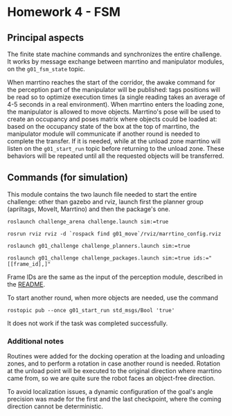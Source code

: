 # Homework 4 - FSM

## Principal aspects

The finite state machine commands and synchronizes the entire challenge.
It works by message exchange between marrtino and manipulator modules, on the `g01_fsm_state` topic.

When marrtino reaches the start of the corridor, the awake command for the perception part of the manipulator will be published:
tags positions will be read so to optimize execution times (a single reading takes an average of 4-5 seconds in a real environment).
When marrtino enters the loading zone, the manipulator is allowed to move objects.
Marrtino's pose will be used to create an occupancy and poses matrix where objects could be loaded at:
based on the occupancy state of the box at the top of marrtino, the manipulator module will communicate if another round is needed to complete the transfer.
If it is needed, while at the unload zone marrtino will listen on the `g01_start_run` topic before returning to the unload zone.
These behaviors will be repeated until all the requested objects will be transferred.

## Commands (for simulation)

This module contains the two launch file needed to start the entire challenge: 
other than gazebo and rviz, launch first the planner group (apriltags, MoveIt, Marrtino) and then the package's one.

```
roslaunch challenge_arena challenge.launch sim:=true
```

```
rosrun rviz rviz -d `rospack find g01_move`/rviz/marrtino_config.rviz
```

```
roslaunch g01_challenge challenge_planners.launch sim:=true
```

```
roslaunch g01_challenge challenge_packages.launch sim:=true ids:="[[frame_id],]"
```

Frame IDs are the same as the input of the perception module, described in the [README](../g01_perception/README.md).

To start another round, when more objects are needed, use the command

```
rostopic pub --once g01_start_run std_msgs/Bool 'true'
```

It does not work if the task was completed successfully.

### Additional notes

Routines were added for the docking operation at the loading and unloading zones, and to perform a rotation in case another round is needed.
Rotation at the unload point will be executed to the original direction where marrtino came from, so we are quite sure the robot faces an object-free direction.

To avoid localization issues, a dynamic configuration of the goal's angle precision was made for the first and the last checkpoint, where the coming direction cannot be deterministic.
